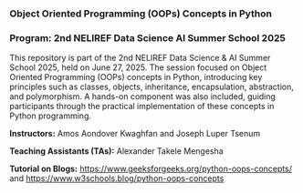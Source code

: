 ### Object Oriented Programming (OOPs) Concepts in Python

### Program: 2nd NELIREF Data Science AI Summer School 2025

This repository is part of the 2nd NELIREF Data Science & AI Summer School 2025, held on June 27, 2025. The session focused on Object Oriented Programming (OOPs) concepts in Python, introducing key principles such as classes, objects, inheritance, encapsulation, abstraction, and polymorphism. A hands-on component was also included, guiding participants through the practical implementation of these concepts in Python programming.

**Instructors:** Amos Aondover Kwaghfan and Joseph Luper Tsenum 

**Teaching Assistants (TAs):** Alexander Takele Mengesha

**Tutorial on Blogs:** https://www.geeksforgeeks.org/python-oops-concepts/ and https://www.w3schools.blog/python-oops-concepts


